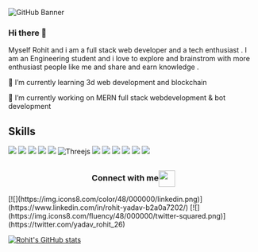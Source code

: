 ![GitHub Banner](https://cdn.discordapp.com/attachments/577128047740977162/935783584151797770/preview.jpg)



### Hi there 👋
 
 Myself Rohit and i am a full stack web developer and a tech enthusiast . I am an Engineering student and i love to explore and brainstrom with more enthusiast people like me and share and earn knowledge .

 🌱 I’m currently learning 3d web development and blockchain
 
 🔭 I’m currently working on MERN full stack webdevelopment & bot development
 
## Skills

[![](https://img.shields.io/badge/Node.js-43853D?style=flat&logo=node.js&logoColor=white)]()
[![](https://img.shields.io/badge/React-20232A?style=flat&logo=react&logoColor=61DAFB)]()
[![](https://img.shields.io/badge/Redux-593D88?style=flat&logo=redux&logoColor=white)]()
[![](	https://img.shields.io/badge/React_Router-CA4245?style=flat&logo=react-router&logoColor=white)]()
[![](https://img.shields.io/badge/JavaScript-F7DF1E?style=flat&logo=javascript&logoColor=black)]()
![Threejs](https://img.shields.io/badge/threejs-black?style=for-the-badge&logo=three.js&logoColor=white)
[![](https://img.shields.io/badge/Python-14354C?style=flat&logo=python&logoColor=white)]()
[![](https://img.shields.io/badge/C-00599C?style=flat&logo=c&logoColor=white)]()
[![](	https://img.shields.io/badge/C%2B%2B-00599C?style=flat&logo=c%2B%2B&logoColor=white)]()
[![](https://img.shields.io/badge/HTML5-E34F26?style=flat&logo=html5&logoColor=white)]()
[![](	https://img.shields.io/badge/CSS3-1572B6?style=flat&logo=css3&logoColor=white)]()
[![](https://img.shields.io/badge/TypeScript-007ACC?style=flat&logo=typescript&logoColor=white)]()

## <div align="center">
  <h3 align="center">Connect with me<img align="center" src="https://github.com/rajput2107/rajput2107/blob/master/Assets/Handshake.gif" height="33px" /></h3> 
</div>
<!-- [![](https://img.icons8.com/fluency/48/000000/instagram-new.png)]() -->
[![](https://img.icons8.com/color/48/000000/linkedin.png)](https://www.linkedin.com/in/rohit-yadav-b2a0a7202/)
[![](https://img.icons8.com/fluency/48/000000/twitter-squared.png)](https://twitter.com/yadav_rohit_26)

<!--
**yadav-rohit/yadav-rohit** is a ✨ _special_ ✨ repository because its `README.md` (this file) appears on your GitHub profile.

Here are some ideas to get you started:

- 🔭 I’m currently working on ...
- 🌱 I’m currently learning ...
- 👯 I’m looking to collaborate on ...
- 🤔 I’m looking for help with ...
- 💬 Ask me about ...
- 📫 How to reach me: ...
- 😄 Pronouns: ...
- ⚡ Fun fact: ...
-->
[![Rohit's GitHub stats](https://github-readme-stats.vercel.app/api?username=yadav-rohit&theme=radical)](https://github.com/anuraghazra/github-readme-stats)
